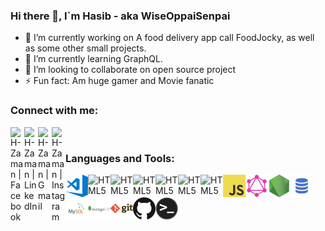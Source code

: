### Hi there 👋, I`m Hasib - aka WiseOppaiSenpai

- 🔭 I’m currently working on A food delivery app call FoodJocky, as well as some other small projects.
- 🌱 I’m currently learning GraphQL.
- 👯 I’m looking to collaborate on open source project
- ⚡ Fun fact: Am huge gamer and Movie fanatic

### Connect with me:
[<img align="left" alt="H-Zaman | Facebook" width="22px" src="https://i.pinimg.com/originals/ca/3b/f0/ca3bf05cfab74677e5b73b130bd30991.png" />][facebook]
[<img align="left" alt="H-Zaman | LinkedIn" width="22px" src="https://cdn.jsdelivr.net/npm/simple-icons@v3/icons/linkedin.svg" />][linkedin]
[<img align="left" alt="H-Zaman | Gmail" width="22px" src="https://cdn.iconscout.com/icon/free/png-256/gmail-32-761667.png" />][gmail]
[<img align="left" alt="H-Zaman | Instagram" width="22px" src="https://cdn.jsdelivr.net/npm/simple-icons@v3/icons/instagram.svg" />][instagram]
<br />
### Languages and Tools:

[<img align="left" alt="Visual Studio Code" width="36px" src="https://raw.githubusercontent.com/github/explore/80688e429a7d4ef2fca1e82350fe8e3517d3494d/topics/visual-studio-code/visual-studio-code.png" />][vscode]
[<img align="left" alt="HTML5" width="36px" src="https://upload.wikimedia.org/wikipedia/commons/thumb/8/8f/Breezeicons-apps-48-android-studio.svg/1200px-Breezeicons-apps-48-android-studio.svg.png" />][as]
[<img align="left" alt="HTML5" width="36px" src="https://icons.iconarchive.com/icons/blackvariant/button-ui-app-pack-two/512/XCode-icon.png" />][xc]
[<img align="left" alt="HTML5" width="36px" src="https://www.spyder-ide.org/static/images/spyder-logo.svg?h=946d9158" />][spyder]
[<img align="left" alt="HTML5" width="36px" src="https://avatars0.githubusercontent.com/u/1609975?s=280&v=4" />][dart]
[<img align="left" alt="HTML5" width="36px" src="https://cdn.iconscout.com/icon/free/png-512/flutter-2038877-1720090.png" />][flutter]
[<img align="left" alt="HTML5" width="36px" src="https://cdn3.iconfinder.com/data/icons/logos-and-brands-adobe/512/267_Python-512.png" />][python]
[<img align="left" alt="JavaScript" width="36px" src="https://raw.githubusercontent.com/github/explore/80688e429a7d4ef2fca1e82350fe8e3517d3494d/topics/javascript/javascript.png" />][js]
[<img align="left" alt="GraphQL" width="36px" src="https://raw.githubusercontent.com/github/explore/80688e429a7d4ef2fca1e82350fe8e3517d3494d/topics/graphql/graphql.png" />][gql]
[<img align="left" alt="Node.js" width="36px" src="https://raw.githubusercontent.com/github/explore/80688e429a7d4ef2fca1e82350fe8e3517d3494d/topics/nodejs/nodejs.png" />][nodejs]
[<img align="left" alt="SQL" width="36px" src="https://raw.githubusercontent.com/github/explore/80688e429a7d4ef2fca1e82350fe8e3517d3494d/topics/sql/sql.png" />][sql]
[<img align="left" alt="MySQL" width="36px" src="https://raw.githubusercontent.com/github/explore/80688e429a7d4ef2fca1e82350fe8e3517d3494d/topics/mysql/mysql.png" />][mysql]
[<img align="left" alt="MongoDB" width="36px" src="https://raw.githubusercontent.com/github/explore/80688e429a7d4ef2fca1e82350fe8e3517d3494d/topics/mongodb/mongodb.png" />][mongodb]
[<img align="left" alt="Git" width="36px" src="https://raw.githubusercontent.com/github/explore/80688e429a7d4ef2fca1e82350fe8e3517d3494d/topics/git/git.png" />][git]
[<img align="left" alt="GitHub" width="36px" src="https://raw.githubusercontent.com/github/explore/78df643247d429f6cc873026c0622819ad797942/topics/github/github.png" />][github]
[<img align="left" alt="Terminal" width="36px" src="https://raw.githubusercontent.com/github/explore/80688e429a7d4ef2fca1e82350fe8e3517d3494d/topics/terminal/terminal.png" />][terminal]

<br />


[instagram]: https://www.instagram.com/wiseoppaisenapi/
[linkedin]: https://www.linkedin.com/in/h-zaman
[gmail]: hzamantaz@gmail.com
[facebook]: https://www.facebook.com/hzamantaz
[vscode]: https://www.google.com/search?q=vscode
[as]: https://www.google.com/search?q=androidstudio
[xc]: https://www.google.com/search?q=xcode
[spyder]: https://www.google.com/search?q=xcode
[dart]: https://www.google.com/search?q=dart
[flutter]: https://www.google.com/search?q=flutter
[python]: https://www.google.com/search?q=python
[js]: https://www.google.com/search?q=javascript
[gql]: https://www.google.com/search?q=graphql
[nodejs]: https://www.google.com/search?q=nodejs
[mysql]: https://www.google.com/search?q=mysql
[sql]: https://www.google.com/search?q=sql
[mongodb]: https://www.google.com/search?q=mongodb
[git]: https://www.google.com/search?q=mongodb
[github]: https://www.google.com/search?q=mongodb
[terminal]: https://www.google.com/search?q=mongodb
